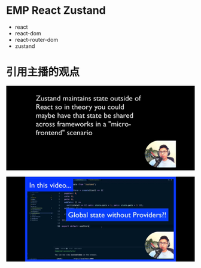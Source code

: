 # EMP React Zustand
+ react
+ react-dom
+ react-router-dom
+ zustand

# 引用主播的观点
![](docs/1.png)

![](docs/2.png)
